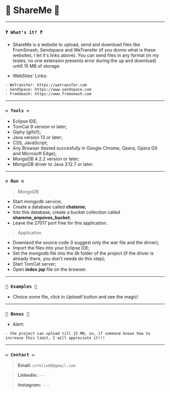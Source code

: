 # 🌟 ShareMe 🌟

----
### `❓ What's it? ❓`

* ShareMe is a website to upload, send and download files like FromSmash, Sendspace and WeTransfer (if you dunno what is these websites, I let it's links above). You can send files in any format (in my testes, no one extension presents error during the up and download) untill 15 MB of storage. 

* WebSites' Links:

```
- WeTransfer: https://wetransfer.com
- SendSpace: https://www.sendspace.com
- FromSmash: https://www.fromsmash.com
```

----
### `⚒️ Tools ⚒️`

* Eclipse IDE;
* TomCat 9 version or later;
* Giphy (gifs!!);
* Java version 13 or later;
* CSS, JavaScript;
* Any Browser (tested succesfully in Google Chrome, Opera, Opera GX and Microsoft Edge);
* MongoDB 4.2.2 version or later;
* MongoDB driver to Java 3.12.7 or later.

----
### `⚙️ Run ⚙️`

> MongoDB

* Start mongodb service;
* Create a database called **chateme**;
* Into this database, create a bucket collection called **shareme_arquivos_bucket**;
* Leave the 27017 port free for this application.

> Application

* Downlaod the source code (I suggest only the *war* file and the driver);
* Import the files into your Eclipse IDE;
* Set the mongodb file into the *lib* folder of the project (if the driver is already there, you don't needa do this step);
* Start TomCat server;
* Open **index.jsp** file on the browser.

----
### `📝 Examples 📝`

* Choice some file, click in *Upload!* button and see the magic!

----
### `🎁 Bonus 🎁`

* Alert: 

```
- the project can upload till 15 MB, so, if someone knows how to increase this limit, I will appreciate it!!!
```

----
### `✉️ Contact ✉️`

> **Email:** `csfelix08@gmail.com`

> **Linkedin:** `---`

> **Instagram:** `---`
